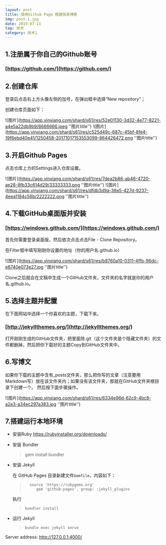 ```yaml
---
layout: post
title: 使用Github Page 搭建简易博客
img: post-1.jpg
date: 2019-07-11
tag: 技术
category: 技术1
---
```

## **1.注册属于你自己的Github账号**
### [https://github.com/](https://github.com/)

 

## **2.创建仓库**
登录后点击右上方头像左侧的加号，在弹出框中选择“New repository”；

创建仓库页面如下：

![图片](https://app.yinxiang.com/shard/s61/res/52e01130-3d32-4e77-8221-a4e5a22db9b9/6666666.jpeg ''图片title'')
![图片](https://app.yinxiang.com/shard/s61/res/c525d49c-687c-45bf-8fe4-19f6ebd40e41/1250458-20171017153553099-864426472.png ''图片title'')

## **3.开启Github Pages**

点击仓库上方的Settings进入仓库设置。

![图片](https://app.yinxiang.com/shard/s61/res/7dea2b86-ab46-4720-ae26-8fb33c614d29/33333333.png ''图片title'')
![图片](https://app.yinxiang.com/shard/s61/res/dfdb3d9a-38e5-427d-9237-4eea1184c56b/2222222.png ''图片title'')

## **4.下载GitHub桌面版并安装**
### [https://windows.github.com/](https://windows.github.com/)

首先你需要登录桌面版，然后依次点击点击File - Clone Repository。

在Filter框中填写刚刚你设置的地址（你的用户名.github.io）


![图片](https://app.yinxiang.com/shard/s61/res/b8760a10-0311-4ffb-96dc-e6740e073e27.jpg ''图片title'')

Clone之后就会在文稿中生成一个GitHub文件夹，文件夹的名字就是你的用户名.github.io。

## **5.选择主题并配置**

在下面网站中选择一个你喜欢的主题，下载下来。


### [http://jekyllthemes.org/](http://jekyllthemes.org/)

打开刚刚生成的GitHub文件夹，把里面除.git（这个文件夹是个隐藏文件夹）的文件都删掉，然后把你下载好的主题Copy到GitHub文件夹中。

## **6.写博文**
如果你下载的主题中含有_posts文件夹，那么把你写的文章（注意要用Markdown写）放在该文件夹内；如果没有该文件夹，那就在GitHub文件夹根目录下创建一个。
然后按下面步骤操作。

![图片](https://app.yinxiang.com/shard/s61/res/6334e96d-62c9-4bc8-a2e3-a34ec297a383.jpg ''图片title'')

## **7.搭建运行本地环境**
- 安装Ruby 
  https://rubyinstaller.org/downloads/

- 安装 Bundler 

  > gem install bundler

- 安装 Jekyll

    在 GitHub Pages 目录新建文件`Gemfile`，内容如下：

  > ```
  >   source 'https://rubygems.org'
  >      gem 'github-pages', group: :jekyll_plugins
  > ```

    执行

  > ```
  > bundler install
  > ```

- 运行 Jekyll

  > ```
  > bundle exec jekyll serve
  > ```



Server address: http://127.0.0.1:4000/



